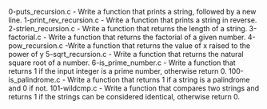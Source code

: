 0-puts_recursion.c - Write a function that prints a string, followed by a new line.
1-print_rev_recursion.c - Write a function that prints a string in reverse.
2-strlen_recursion.c - Write a function that returns the length of a string.
3-factorial.c - Write a function that returns the factorial of a given number.
4-pow_recursion.c -Write a function that returns the value of x raised to the power of y
5-sqrt_recursion.c - Write a function that returns the natural square root of a number.
6-is_prime_number.c - Write a function that returns 1 if the input integer is a prime number, otherwise return 0.
100-is_palindrome.c - Write a function that returns 1 if a string is a palindrome and 0 if not.
101-wildcmp.c - Write a function that compares two strings and returns 1 if the strings can be considered identical, otherwise return 0.
